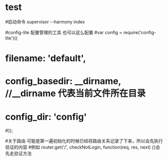 # test
#启动命令 supervisor --harmony index


#config-lite 配置管理的工具 也可以这么配置
#var config = require('config-lite')({
#    filename: 'default',
#    config_basedir: __dirname, //__dirname 代表当前文件所在目录
#    config_dir: 'config'
#});


#关于路由 可能是第一遍初始化的时候已经将路由关系记录了下来，所以会先执行验证的内容
#例如 router.get('/', checkNotLogin, function(req, res, next) {}会先走验证方法